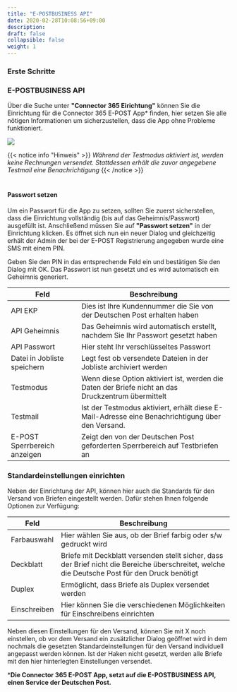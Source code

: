 ```yaml
---
title: "E-POSTBUSINESS API"
date: 2020-02-28T10:08:56+09:00
description: 
draft: false
collapsible: false
weight: 1
---
```

### Erste Schritte

### E-POSTBUSINESS API
Über die Suche unter **"Connector 365 Eirichtung"** können Sie die Einrichtung für die Connector 365 E-POST App* finden, hier setzen Sie alle nötigen Informationen um sicherzustellen, dass die App ohne Probleme funktioniert.

![](images/apps/eposteinrichtungde.PNG)

{{< notice info "Hinweis" >}}
 _Während der Testmodus aktiviert ist, werden keine Rechnungen versendet. Stattdessen erhält die zuvor angegebene Testmail eine Benachrichtigung_
{{< /notice >}}
#
#### Passwort setzen
Um ein Passwort für die App zu setzen, sollten Sie zuerst sicherstellen, dass die Einrichtung vollständig (bis auf das Geheimnis/Passwort) ausgefüllt ist. Anschließend müssen Sie auf **"Passwort setzen"** in der Einrichtung klicken. Es öffnet sich nun ein neuer Dialog und gleichzeitig erhält der Admin der bei der E-POST Registrierung angegeben wurde eine SMS mit einem PIN.

Geben Sie den PIN in das entsprechende Feld ein und bestätigen Sie den Dialog mit OK. Das Passwort ist nun gesetzt und es wird automatisch ein Geheimnis generiert.

| Feld                         | Beschreibung                                                                                       |
|------------------------------|----------------------------------------------------------------------------------------------------|
| API EKP                      | Dies ist Ihre Kundennummer die Sie von der Deutschen Post erhalten haben                           |
| API Geheimnis                | Das Geheimnis wird automatisch erstellt, nachdem Sie Ihr Passwort gesetzt haben                    |
| API Passwort                 | Hier steht Ihr verschlüsseltes Passwort                                                            |
| Datei in Jobliste speichern  | Legt fest ob versendete Dateien in der Jobliste archiviert werden                                  |
| Testmodus                    | Wenn diese Option aktiviert ist, werden die Daten der Briefe nicht an das Druckzentrum übermittelt |
| Testmail                     | Ist der Testmodus aktiviert, erhält diese E-Mail-Adresse eine Benachrichtigung über den Versand.   |
| E-POST Sperrbereich anzeigen | Zeigt den von der Deutschen Post geforderten Sperrbereich auf Testbriefen an                       |

### Standardeinstellungen einrichten
Neben der Einrichtung der API, können hier auch die Standards für den Versand von Briefen eingestellt werden. Dafür stehen Ihnen folgende Optionen zur Verfügung:

| Feld         | Beschreibung                                                                                                                                   |
|--------------|------------------------------------------------------------------------------------------------------------------------------------------------|
| Farbauswahl  | Hier wählen Sie aus, ob der Brief farbig oder s/w gedruckt wird                                                                                |
| Deckblatt    | Briefe mit Deckblatt versenden stellt sicher, dass der Brief nicht die Bereiche überschreitet, welche die Deutsche Post für den Druck benötigt |
| Duplex       | Ermöglicht, dass Briefe als Duplex versendet werden                                                                                            |
| Einschreiben | Hier können Sie die verschiedenen Möglichkeiten für Einschreibens einrichten                                                                   |

Neben diesen Einstellungen für den Versand, können Sie mit X noch einstellen, ob vor dem Versand ein zusätzlicher Dialog geöffnet wird in dem nochmals die gesetzten Standardeinstellungen für den Versand individuell angepasst werden können. Ist der Haken nicht gesetzt, werden alle Briefe mit den hier hinterlegten Einstellungen versendet.


***Die Connector 365 E-POST App, setzt auf die E-POSTBUSINESS API, einen Service der Deutschen Post.**



